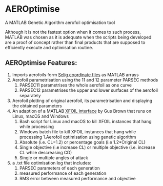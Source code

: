 # AEROptimise
A MATLAB Genetic Algorithm aerofoil optimisation tool

Although it is not the fastest option when it comes to such process, MATLAB was chosen as it is adequate when the scripts being developed are a proof of concept rather than final products that are supposed to efficiently execute and optimisation routine.

## AEROptimise Features:
1. Imports aerofoils form [Selig coordinate files](http://m-selig.ae.illinois.edu/ads/archives/coord_seligFmt.zip) as MATLAB arrays
1. Aerofoil parametrisation using the 11 and 12 parameter PARSEC methods
    1. PARSEC11 parametrises the whole aerofoil as one curve
    1. PARSEC12 parametrises the upper and lower surfaces of the aerofoil separately
1. Aerofoil plotting of original aerofoil, its parametrisation and displaying the obtained parameters
1. An adaption of a MATLAB [XFOIL interface](https://uk.mathworks.com/matlabcentral/fileexchange/30446-xfoil-interface) by Gus Brown that runs on Linux, macOS and Windows
    1. Bash script for Linux and macOS to kill XFOIL instances that hang while processing
    1. Windows batch file to kill XFOIL instances that hang while processing
1.Aerofoil optimisation using genetic algorithm
    1. Absolute (i.e. CL=1.2) or percentage goals (i.e 1.2*Original CL)
    1. Single objective (i.e increase CL) or multiple objective (i.e. increase CL while descreasing CD)
    1. Single or multiple angles of attack
1. a .txt file optimisation log that includes:
    1. PARSEC parameters of each generation
    1. measured performance of each generation
    1. RMS error between measured performance and objective
